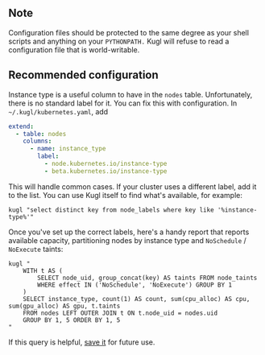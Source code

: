 
## Note

Configuration files should be protected to the same degree as your shell scripts and anything
on your `PYTHONPATH.`  Kugl will refuse to read a configuration file that is world-writable.

## Recommended configuration

Instance type is a useful column to have in the `nodes` table. Unfortunately, there is no standard
label for it.  You can fix this with configuration.  In `~/.kugl/kubernetes.yaml`, add

```yaml
extend:
  - table: nodes
    columns:
      - name: instance_type
        label:
          - node.kubernetes.io/instance-type
          - beta.kubernetes.io/instance-type
```

This will handle common cases.  If your cluster uses a different label, add it to the list.
You can use Kugl itself to find what's available, for example:

```shell
kugl "select distinct key from node_labels where key like '%instance-type%'"
```

Once you've set up the correct labels, here's a handy report that reports available capacity,
partitioning nodes by instance type and `NoSchedule` / `NoExecute` taints:

```shell
kugl "
    WITH t AS (
        SELECT node_uid, group_concat(key) AS taints FROM node_taints
        WHERE effect IN ('NoSchedule', 'NoExecute') GROUP BY 1
    )
    SELECT instance_type, count(1) AS count, sum(cpu_alloc) AS cpu, sum(gpu_alloc) AS gpu, t.taints
    FROM nodes LEFT OUTER JOIN t ON t.node_uid = nodes.uid
    GROUP BY 1, 5 ORDER BY 1, 5
"
```

If this query is helpful, [save it](./shortcuts.md) for future use.
